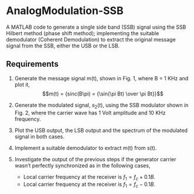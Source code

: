 # AnalogModulation-SSB
A MATLAB code to generate a single side band (SSB) signal using the SSB Hilbert method (phase shift method); implementing the suitable demodulator (Coherent Demodulation) to extract the original message signal from the SSB, either the USB or the LSB. 

## Requirements

1. Generate the message signal m(t), shown in Fig. 1, where B = 1 KHz and plot it,
$$m(t) = {sinc(B\pi) = {\sin(\pi Bt) \over \pi Bt}}$$

2. Generate the modulated signal, $s_2(t)$, using the SSB modulator shown in Fig. 2, where the carrier wave has 1 Volt amplitude and 10 KHz frequency.

3. Plot the USB output, the LSB output and the spectrum of the modulated signal in both cases.

4. Implement a suitable demodulator to extract m(t) from s(t).

5. Investigate the output of the previous steps if the generator carrier wasn’t perfectly synchronized as in the following cases,
    * Local carrier frequency at the receiver is $f_1 = f_c + 0.1B$.
    * Local carrier frequency at the receiver is $f_1 = f_c - 0.1B$.
